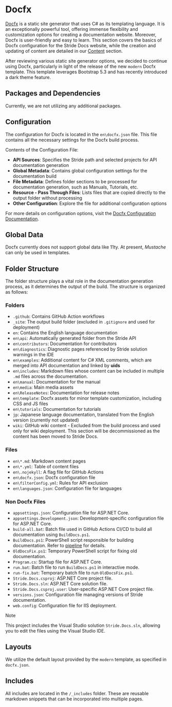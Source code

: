 # Docfx

[Docfx](https://dotnet.github.io/docfx/index.html) is a static site generator that uses C# as its templating language. It is an exceptionally powerful tool, offering immense flexibility and customization options for creating a documentation website. Moreover, Docfx is user-friendly and easy to learn. This section covers the basics of Docfx configuration for the Stride Docs website, while the creation and updating of content are detailed in our [Content](content.md) section.

After reviewing various static site generator options, we decided to continue using Docfx, particularly in light of the release of the new `modern` Docfx template. This template leverages Bootstrap 5.3 and has recently introduced a dark theme feature.

## Packages and Dependencies

Currently, we are not utilizing any additional packages.

## Configuration

The configuration for Docfx is located in the `en\docfx.json` file. This file contains all the necessary settings for the Docfx build process.

Contents of the Configuration File:

- **API Sources**: Specifies the Stride path and selected projects for API documentation generation
- **Global Metadata**: Contains global configuration settings for the documentation build
- **File Metadata**: Defines folder sections to be processed for documentation generation, such as Manuals, Tutorials, etc.
- **Resource - Pass Through Files**: Lists files that are copied directly to the output folder without processing
- **Other Configuration**: Explore the file for additional configuration options

For more details on configuration options, visit the [Docfx Configuration Documentation](https://dotnet.github.io/docfx/docs/config.html).

## Global Data

Docfx currently does not support global data like 11ty. At present, *Mustache* can only be used in templates.

## Folder Structure

The folder structure plays a vital role in the documentation generation process, as it determines the output of the build. The structure is organized as follows:

### Folders

- `.github`: Contains GitHub Action workflows
- `_site`: The output build folder (excluded in `.gitignore` and used for deployment)
- `en`: Contains the English language documentation
- `en\api`: Automatically generated folder from the Stride API
- `en\contributors`: Documentation for contributors
- `en\diagnostics`: Diagnostic pages referenced by Stride solution warnings in the IDE
- `en\examples`: Additional content for C# XML comments, which are merged into API documentation and linked by **uids**
- `en\includes`: Markdown files whose content can be included in multiple `.md` files across the documentation.
- `en\manual`: Documentation for the manual
- `en\media`: Main media assets
- `en\ReleaseNotes`: Documentation for release notes
- `en\template`: Docfx assets for minor template customization, including CSS and JS files
- `en\tutorials`: Documentation for tutorials
- `jp`: Japanese language documentation, translated from the English version (currently not updated)
- `wiki`: GitHub wiki content - Excluded from the build process and used only for wiki deployment. This section will be decommissioned as the content has been moved to Stride Docs.

### Files

- `en\*.md`: Markdown content pages
- `en\*.yml`: Table of content files
- `en\.nojekyll`: A flag file for GitHub Actions
- `en\docfx.json`: Docfx configuration file
- `en\filterConfig.yml`: Rules for API exclusion
- `en\languages.json`: Configuration file for languages

### Non Docfx Files

- `appsettings.json`: Configuration file for ASP.NET Core.
- `appsettings.Development.json`: Development-specific configuration file for ASP.NET Core.
- `build-all.bat`: Batch file used in GitHub Actions CI/CD to build all documentation using `BuildDocs.ps1`.
- `BuildDocs.ps1`: PowerShell script responsible for building documentation. Refer to [pipeline](documentation-generation-pipeline.md) for details.
- `OldDocsFix.ps1`: Temporary PowerShell script for fixing old documentation.
- `Program.cs`: Startup file for ASP.NET Core.
- `run.bat`: Batch file to run `BuildDocs.ps1` in interactive mode.
- `run-fix.bat`: Temporary batch file to run `OldDocsFix.ps1`.
- `Stride.Docs.csproj`: ASP.NET Core project file.
- `Stride.Docs.sln`: ASP.NET Core solution file.
- `Stride.Docs.csproj.user`: User-specific ASP.NET Core project file.
- `versions.json`: Configuration file managing versions of Stride documentation.
- `web.config`: Configuration file for IIS deployment.

> [!NOTE]
> This project includes the Visual Studio solution `Stride.Docs.sln`, allowing you to edit the files using the Visual Studio IDE.

## Layouts

We utilize the default layout provided by the `modern` template, as specified in `docfx.json`.

## Includes

All includes are located in the `/_includes` folder. These are reusable markdown snippets that can be incorporated into multiple pages.